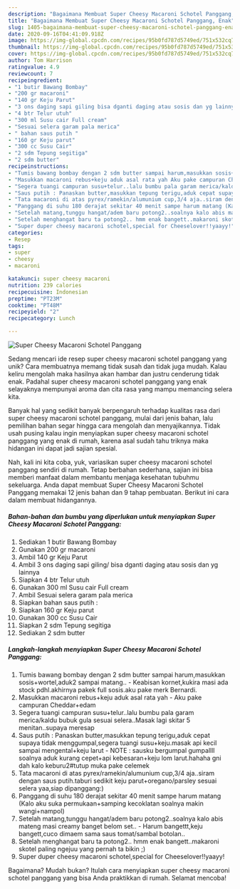 ```yaml
---
description: "Bagaimana Membuat Super Cheesy Macaroni Schotel Panggang, Enak"
title: "Bagaimana Membuat Super Cheesy Macaroni Schotel Panggang, Enak"
slug: 1405-bagaimana-membuat-super-cheesy-macaroni-schotel-panggang-enak
date: 2020-09-16T04:41:09.918Z
image: https://img-global.cpcdn.com/recipes/95b0fd787d5749ed/751x532cq70/super-cheesy-macaroni-schotel-panggang-foto-resep-utama.jpg
thumbnail: https://img-global.cpcdn.com/recipes/95b0fd787d5749ed/751x532cq70/super-cheesy-macaroni-schotel-panggang-foto-resep-utama.jpg
cover: https://img-global.cpcdn.com/recipes/95b0fd787d5749ed/751x532cq70/super-cheesy-macaroni-schotel-panggang-foto-resep-utama.jpg
author: Tom Harrison
ratingvalue: 4.9
reviewcount: 7
recipeingredient:
- "1 butir Bawang Bombay"
- "200 gr macaroni"
- "140 gr Keju Parut"
- "3 ons daging sapi giling bisa dganti daging atau sosis dan yg lainnya"
- "4 btr Telur utuh"
- "300 ml Susu cair Full cream"
- "Sesuai selera garam pala merica"
- " bahan saus putih "
- "160 gr Keju parut"
- "300 cc Susu Cair"
- "2 sdm Tepung segitiga"
- "2 sdm butter"
recipeinstructions:
- "Tumis bawang bombay dengan 2 sdm butter sampai harum,masukkan sosis+wortel,aduk2 sampai matang.. Keabisan kornet,kukira masi ada stock pdhl.akhirnya pakek full sosis.aku pake merk Bernardi."
- "Masukkan macaroni rebus+keju aduk asal rata yah Aku pake campuran Cheddar+edam"
- "Segera tuangi campuran susu+telur..lalu bumbu pala garam merica/kaldu bubuk gula sesuai selera..Masak lagi skitar 5 menitan..supaya meresap"
- "Saus putih : Panaskan butter,masukkan tepung terigu,aduk cepat supaya tidak menggumpal,segera tuangi susu+keju.masak api kecil sampai mengental+keju larut NOTE : sausku bergumpal gumpallll soalnya aduk kurang cepet+api kebesaran+keju lom larut.hahaha gni dah kalo keburu2#tutup muka pake celemek"
- "Tata macaroni di atas pyrex/ramekin/alumunium cup,3/4 aja..siram dengan saus putih.taburi sedikit keju parut+oregano/parsley sesuai selera yaa,siap dipanggang:)"
- "Panggang di suhu 180 derajat sekitar 40 menit sampe harum matang (Kalo aku suka permukaan+samping kecoklatan soalnya makin wangi+nampol)"
- "Setelah matang,tunggu hangat/adem baru potong2..soalnya kalo abis mateng masi creamy banget belom set.. Harum bangettt,keju bangett,cuco dimaem sama saus tomat/sambal botolan.."
- "Setelah menghangat baru ta potong2.. hmm enak bangett..makaroni skotel paling ngejuu yang pernah ta bikin ;)"
- "Super duper cheesy macaroni schotel,special for Cheeselover!!yaayy!"
categories:
- Resep
tags:
- super
- cheesy
- macaroni

katakunci: super cheesy macaroni 
nutrition: 239 calories
recipecuisine: Indonesian
preptime: "PT23M"
cooktime: "PT48M"
recipeyield: "2"
recipecategory: Lunch

---
```



![Super Cheesy Macaroni Schotel Panggang](https://img-global.cpcdn.com/recipes/95b0fd787d5749ed/751x532cq70/super-cheesy-macaroni-schotel-panggang-foto-resep-utama.jpg)

Sedang mencari ide resep super cheesy macaroni schotel panggang yang unik? Cara membuatnya memang tidak susah dan tidak juga mudah. Kalau keliru mengolah maka hasilnya akan hambar dan justru cenderung tidak enak. Padahal super cheesy macaroni schotel panggang yang enak selayaknya mempunyai aroma dan cita rasa yang mampu memancing selera kita.



Banyak hal yang sedikit banyak berpengaruh terhadap kualitas rasa dari super cheesy macaroni schotel panggang, mulai dari jenis bahan, lalu pemilihan bahan segar hingga cara mengolah dan menyajikannya. Tidak usah pusing kalau ingin menyiapkan super cheesy macaroni schotel panggang yang enak di rumah, karena asal sudah tahu triknya maka hidangan ini dapat jadi sajian spesial.


Nah, kali ini kita coba, yuk, variasikan super cheesy macaroni schotel panggang sendiri di rumah. Tetap berbahan sederhana, sajian ini bisa memberi manfaat dalam membantu menjaga kesehatan tubuhmu sekeluarga. Anda dapat membuat Super Cheesy Macaroni Schotel Panggang memakai 12 jenis bahan dan 9 tahap pembuatan. Berikut ini cara dalam membuat hidangannya.

<!--inarticleads1-->

##### Bahan-bahan dan bumbu yang diperlukan untuk menyiapkan Super Cheesy Macaroni Schotel Panggang:

1. Sediakan 1 butir Bawang Bombay
1. Gunakan 200 gr macaroni
1. Ambil 140 gr Keju Parut
1. Ambil 3 ons daging sapi giling/ bisa dganti daging atau sosis dan yg lainnya
1. Siapkan 4 btr Telur utuh
1. Gunakan 300 ml Susu cair Full cream
1. Ambil Sesuai selera garam pala merica
1. Siapkan  bahan saus putih :
1. Siapkan 160 gr Keju parut
1. Gunakan 300 cc Susu Cair
1. Siapkan 2 sdm Tepung segitiga
1. Sediakan 2 sdm butter




<!--inarticleads2-->

##### Langkah-langkah menyiapkan Super Cheesy Macaroni Schotel Panggang:

1. Tumis bawang bombay dengan 2 sdm butter sampai harum,masukkan sosis+wortel,aduk2 sampai matang.. - Keabisan kornet,kukira masi ada stock pdhl.akhirnya pakek full sosis.aku pake merk Bernardi.
1. Masukkan macaroni rebus+keju aduk asal rata yah - Aku pake campuran Cheddar+edam
1. Segera tuangi campuran susu+telur..lalu bumbu pala garam merica/kaldu bubuk gula sesuai selera..Masak lagi skitar 5 menitan..supaya meresap
1. Saus putih : Panaskan butter,masukkan tepung terigu,aduk cepat supaya tidak menggumpal,segera tuangi susu+keju.masak api kecil sampai mengental+keju larut - NOTE : sausku bergumpal gumpallll soalnya aduk kurang cepet+api kebesaran+keju lom larut.hahaha gni dah kalo keburu2#tutup muka pake celemek
1. Tata macaroni di atas pyrex/ramekin/alumunium cup,3/4 aja..siram dengan saus putih.taburi sedikit keju parut+oregano/parsley sesuai selera yaa,siap dipanggang:)
1. Panggang di suhu 180 derajat sekitar 40 menit sampe harum matang (Kalo aku suka permukaan+samping kecoklatan soalnya makin wangi+nampol)
1. Setelah matang,tunggu hangat/adem baru potong2..soalnya kalo abis mateng masi creamy banget belom set.. - Harum bangettt,keju bangett,cuco dimaem sama saus tomat/sambal botolan..
1. Setelah menghangat baru ta potong2.. hmm enak bangett..makaroni skotel paling ngejuu yang pernah ta bikin ;)
1. Super duper cheesy macaroni schotel,special for Cheeselover!!yaayy!




Bagaimana? Mudah bukan? Itulah cara menyiapkan super cheesy macaroni schotel panggang yang bisa Anda praktikkan di rumah. Selamat mencoba!
